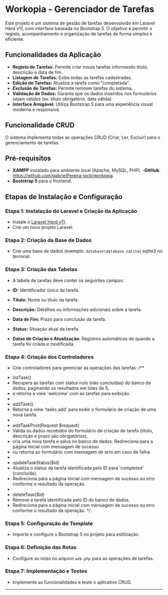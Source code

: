# Workopia - Gerenciador de Tarefas

Este projeto é um sistema de gestão de tarefas desenvolvido em Laravel Herd v11, com interface baseada no Bootstrap 5. O objetivo é permitir o registo, acompanhamento e organização de tarefas de forma simples e eficiente.

## Funcionalidades da Aplicação

- **Registo de Tarefas:** Permite criar novas tarefas informando título, descrição e data de fim.
- **Listagem de Tarefas:** Exibe todas as tarefas cadastradas.
- **Edição de Tarefas:** Atualiza a tarefa como "completada".
- **Exclusão de Tarefas:** Permite remover tarefas do sistema.
- **Validação de Dados:** Garante que os dados inseridos nos formulários sejam válidos (ex: título obrigatório, data válida).
- **Interface Amigável:** Utiliza Bootstrap 5 para uma experiência visual moderna e responsiva.

## Funcionalidade CRUD

O sistema implementa todas as operações CRUD (Criar, Ler, Excluir) para o gerenciamento de tarefas.

## Pré-requisitos

- **XAMPP** instalado para ambiente local (Apache, MySQL, PHP).
-**GitHub**: https://github.com/gabrielPereira-ipcb/workopia.
- **Bootstrap 5** para o frontend.

## Etapas de Instalação e Configuração

### Etapa 1: Instalação do Laravel e Criação da Aplicação

- Instale o [Laravel Herd v11](https://herd.laravel.com/).
- Crie um novo projeto Laravel.

### Etapa 2: Criação da Base de Dados

- Crie uma base de dados (exemplo: `database\database.sqlite`) sqlite3 no terminal.

### Etapa 3: Criação das Tabelas

- A tabela de tarefas deve conter os seguintes campos:

- **ID:** Identificador único da tarefa.
- **Título:** Nome ou título da tarefa.
- **Descrição:** Detalhes ou informações adicionais sobre a tarefa.
- **Data de Fim:** Prazo para conclusão da tarefa.
- **Status:** Situação atual da tarefa.
- **Datas de Criação e Atualização:** Registros automáticos de quando a tarefa foi criada e modificada.


### Etapa 4: Criação dos Controladores

- Crie controladores para gerenciar as operações das tarefas:
/**
 * listTask()
 * Recupera as tarefas com status nulo (não concluídas) do banco de dados, paginando os resultados em lotes de 5,
 * e retorna a view 'welcome' com as tarefas para exibição.
 *
 * addTask()
 * Retorna a view 'tasks.add' para exibir o formulário de criação de uma nova tarefa.
 *
 * addTaskPost(Request $request)
 * Valida os dados recebidos do formulário de criação de tarefa (título, descrição e prazo são obrigatórios),
 * cria uma nova tarefa e salva no banco de dados. Redireciona para a página inicial com mensagem de sucesso
 * ou retorna ao formulário com mensagem de erro em caso de falha.
 *
 * updateTaskStatus($id)
 * Atualiza o status da tarefa identificada pelo ID para 'completed' (concluída).
 * Redireciona para a página inicial com mensagem de sucesso ou erro conforme o resultado da operação.
 *
 * deleteTask($id)
 * Remove a tarefa identificada pelo ID do banco de dados.
 * Redireciona para a página inicial com mensagem de sucesso ou erro conforme o resultado da operação.
 */

### Etapa 5: Configuração do Template

- Importe e configure o Bootstrap 5 no projeto para estilização.

### Etapa 6: Definição das Rotas

- Configure as rotas no arquivo `web.php` para as operações de tarefas.

### Etapa 7: Implementação e Testes

- Implemente as funcionalidades e teste o aplicativo CRUD.

---
